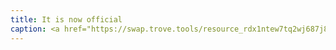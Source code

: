 ```yaml
---
title: It is now official
caption: <a href="https://swap.trove.tools/resource_rdx1ntew7tq2wj687j858e9g5zf9n9kz58wjdrlu4nz3yvln7ct3zawpmk+component_rdx1cr4u3cv7jwxczv6pj6pxv60nzhyjfzx985m3k3pedshn8qjtkk8uq5">Get this NFT on TROVE.</a>
---
```

